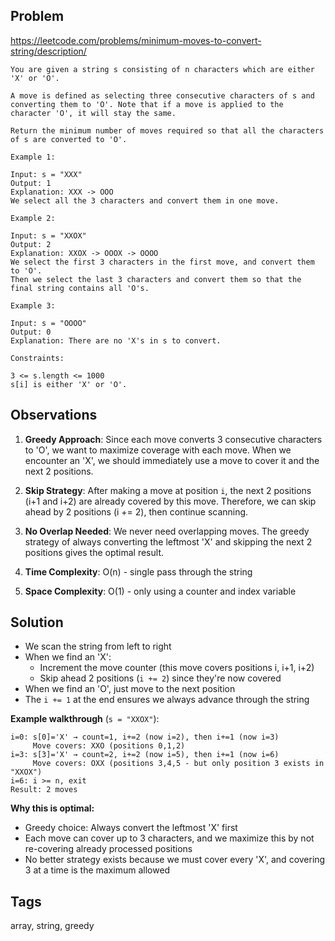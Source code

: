 ## Problem

https://leetcode.com/problems/minimum-moves-to-convert-string/description/

```
You are given a string s consisting of n characters which are either 'X' or 'O'.

A move is defined as selecting three consecutive characters of s and converting them to 'O'. Note that if a move is applied to the character 'O', it will stay the same.

Return the minimum number of moves required so that all the characters of s are converted to 'O'.

Example 1:

Input: s = "XXX"
Output: 1
Explanation: XXX -> OOO
We select all the 3 characters and convert them in one move.

Example 2:

Input: s = "XXOX"
Output: 2
Explanation: XXOX -> OOOX -> OOOO
We select the first 3 characters in the first move, and convert them to 'O'.
Then we select the last 3 characters and convert them so that the final string contains all 'O's.

Example 3:

Input: s = "OOOO"
Output: 0
Explanation: There are no 'X's in s to convert.

Constraints:

3 <= s.length <= 1000
s[i] is either 'X' or 'O'.
```

## Observations

1. **Greedy Approach**: Since each move converts 3 consecutive characters to 'O', we want to maximize coverage with each move. When we encounter an 'X', we should immediately use a move to cover it and the next 2 positions.

2. **Skip Strategy**: After making a move at position `i`, the next 2 positions (i+1 and i+2) are already covered by this move. Therefore, we can skip ahead by 2 positions (i += 2), then continue scanning.

3. **No Overlap Needed**: We never need overlapping moves. The greedy strategy of always converting the leftmost 'X' and skipping the next 2 positions gives the optimal result.

4. **Time Complexity**: O(n) - single pass through the string
5. **Space Complexity**: O(1) - only using a counter and index variable

## Solution

- We scan the string from left to right
- When we find an 'X':
  - Increment the move counter (this move covers positions i, i+1, i+2)
  - Skip ahead 2 positions (`i += 2`) since they're now covered
- When we find an 'O', just move to the next position
- The `i += 1` at the end ensures we always advance through the string

**Example walkthrough** (`s = "XXOX"`):
```
i=0: s[0]='X' → count=1, i+=2 (now i=2), then i+=1 (now i=3)
     Move covers: XXO (positions 0,1,2)
i=3: s[3]='X' → count=2, i+=2 (now i=5), then i+=1 (now i=6)
     Move covers: OXX (positions 3,4,5 - but only position 3 exists in "XXOX")
i=6: i >= n, exit
Result: 2 moves
```

**Why this is optimal:**
- Greedy choice: Always convert the leftmost 'X' first
- Each move can cover up to 3 characters, and we maximize this by not re-covering already processed positions
- No better strategy exists because we must cover every 'X', and covering 3 at a time is the maximum allowed

## Tags

array, string, greedy